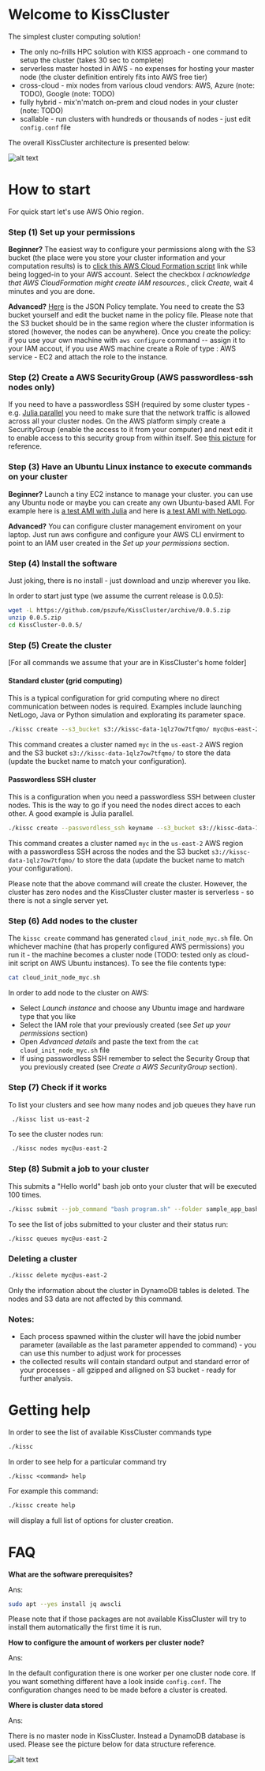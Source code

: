 # Welcome to KissCluster 

The simplest cluster computing solution!
- The only no-frills HPC solution with KISS approach - one command to setup the cluster (takes 30 sec to complete)
- serverless master hosted in AWS - no expenses for hosting your master node (the cluster definition entirely fits into AWS free tier)
- cross-cloud - mix nodes from various cloud vendors: AWS, Azure (note: TODO), Google  (note: TODO)
- fully hybrid - mix'n'match on-prem and cloud nodes in your cluster (note: TODO)
- scallable - run clusters with hundreds or thousands of nodes - just edit `config.conf` file

The overall KissCluster architecture is presented below:

![alt text](https://raw.githubusercontent.com/pszufe/KissCluster/master/manual/architecture1.png "KissCluster architecture overview")



# How to start

For quick start let's use AWS Ohio region.

### Step (1) Set up your permissions
**Beginner?** The easiest way to configure your permissions along with the S3 bucket (the place were you store your cluster information and your computation results) is to [click this AWS Cloud Formation script](https://us-east-2.console.aws.amazon.com/cloudformation/home?region=us-east-2#/stacks/create/review?templateURL=https://s3.us-east-2.amazonaws.com/szufel-public/kissRoleS3.yaml&stackName=kissc) link while being logged-in to your AWS account. Select the checkbox *I acknowledge that AWS CloudFormation might create IAM resources.*, click *Create*, wait 4 minutes and you are done. 

**Advanced?** [Here](https://raw.githubusercontent.com/pszufe/KissCluster/master/aws/kisscPolicy.json) is the JSON Policy template. You need to create the S3 bucket yourself and edit the bucket name in the policy file. Please note that the S3 bucket should be in the same region where the cluster information is stored (however, the nodes can be anywhere). Once you create the policy: if you use your own machine with `aws configure` command -- assign it to your IAM accout, if you use AWS machine create a Role of type : AWS service - EC2 and attach the role to the instance. 

### Step (2) Create a AWS SecurityGroup (AWS passwordless-ssh nodes only)

If you need to have a passwordless SSH (required by some cluster types - e.g. [Julia parallel](https://docs.julialang.org/en/latest/manual/parallel-computing) you need to make sure that the network traffic is allowed across all your cluster nodes. On the AWS platform simply create a SecurityGroup (enable the access to it from your computer) and next edit it to enable access to this security group from within itself. See [this picture](https://github.com/pszufe/KissCluster/blob/master/manual/aws_passwordless_ssh.png) for reference.

### Step (3) Have an Ubuntu Linux instance to execute commands on your cluster 

**Beginner?** 
Launch a tiny EC2 instance to manage your cluster. you can use any Ubuntu node or maybe you can create any own Ubuntu-based AMI.
For example here is [a test AMI with Julia](https://us-east-2.console.aws.amazon.com/ec2/home?region=us-east-2#LaunchInstanceWizard:ami=ami-aaab89cf) and here is [a test AMI with NetLogo](https://us-east-2.console.aws.amazon.com/ec2/home?region=us-east-2#LaunchInstanceWizard:ami=ami-ba614cdf).

**Advanced?**
You can configure cluster management enviroment on your laptop. Just run aws configure and configure your AWS CLI envirment to point to an IAM user created in the *Set up your permissions* section.

### Step (4) Install the software

Just joking, there is no install - just download and unzip wherever you like.

In order to start just type (we assume the current release is 0.0.5):
```bash
wget -L https://github.com/pszufe/KissCluster/archive/0.0.5.zip
unzip 0.0.5.zip
cd KissCluster-0.0.5/
```

### Step (5) Create the cluster 
\[For all commands we assume that your are in KissCluster's home folder\]


#### Standard cluster (grid computing)
This is a typical configuration for grid computing where no direct communication between nodes is required. Examples include launching NetLogo, Java or Python simulation and explorating its parameter space.

```bash 
./kissc create --s3_bucket s3://kissc-data-1qlz7ow7tfqmo/ myc@us-east-2
```
This command creates a cluster named `myc` in the `us-east-2` AWS region and the S3 bucket `s3://kissc-data-1qlz7ow7tfqmo/` to store the data (update the bucket name to match your configuration). 


#### Passwordless SSH cluster

This is a configuration when you need a passwordless SSH between cluster nodes. This is the way to go if you need the nodes direct acces to each other. A good example is Julia parallel.

```bash 
./kissc create --passwordless_ssh keyname --s3_bucket s3://kissc-data-1qlz7ow7tfqmo/ myc@us-east-2
```
This command creates a cluster named `myc` in the `us-east-2` AWS region with a passwordless SSH across the nodes and the S3 bucket `s3://kissc-data-1qlz7ow7tfqmo/` to store the data (update the bucket name to match your configuration). 


Please note that the above command will create the cluster. However, the cluster has zero nodes and the KissCluster cluster master is serverless - so there is not a single server yet. 

### Step (6) Add nodes to the cluster

The `kissc create` command has generated `cloud_init_node_myc.sh` file. On whichever machine (that has properly configured AWS permissions) you run it - the machine becomes a cluster node (TODO: tested only as cloud-init script on AWS Ubuntu instances). 
To see the file contents type:
```bash
cat cloud_init_node_myc.sh
```

In order to add node to the cluster on AWS:
- Select *Launch instance* and choose any Ubuntu image and hardware type that you like
- Select the IAM role that your previously created (see *Set up your permissions* section)
- Open *Advanced details* and paste the text from the `cat cloud_init_node_myc.sh` file
- If using passwordless SSH remember to select the Security Group that you previously created (see *Create a AWS SecurityGroup* section). 

### Step (7) Check if it works
To list your clusters and see how many nodes and job queues they have run
```bash
 ./kissc list us-east-2
```

To see the cluster nodes run:
```bash
 ./kissc nodes myc@us-east-2
```

### Step (8) Submit a job to your cluster
This submits a "Hello world" bash job onto your cluster that will be executed 100 times. 
```bash
./kissc submit --job_command "bash program.sh" --folder sample_app_bash/ --max_jobid 100 myc@us-east-2
```

To see the list of jobs submitted to your cluster and their status run:
```bash
./kissc queues myc@us-east-2
```

### Deleting a cluster
```bash
./kissc delete myc@us-east-2
```
Only the information about the cluster in DynamoDB tables is deleted. The nodes and S3 data are not affected by this command. 


### Notes:
- Each process spawned within the cluster will have the jobid number parameter (available as the last parameter appended to command) - you can use this number to adjust work for processes
- the collected results will contain standard output and standard error of your processes - all gzipped and alligned on S3 bucket - ready for further analysis. 

# Getting help

In order to see the list of available KissCluster commands type 
```bash
./kissc
```

In order to see help for a particular command try 
```
./kissc <command> help
```
For example this command:
```bash
./kissc create help
```
will display a full list of options for cluster creation.


# FAQ

**What are the software prerequisites?**

Ans:
```bash
sudo apt --yes install jq awscli
```
Please note that if those packages are not available KissCluster will try to install them automatically the first time it is run.

**How to configure the amount of workers per cluster node?**

Ans:

In the default configuration there is one worker per one cluster node core. If you want something different have a look inside `config.conf`. The configuration changes need to be made before a cluster is created.

**Where is cluster data stored**

Ans:

There is no master node in KissCluster. Instead a DynamoDB database is used. Please see the picture below for data structure reference.

![alt text](https://raw.githubusercontent.com/pszufe/KissCluster/master/manual/architecture2.png "KissCluster data structure overview")

